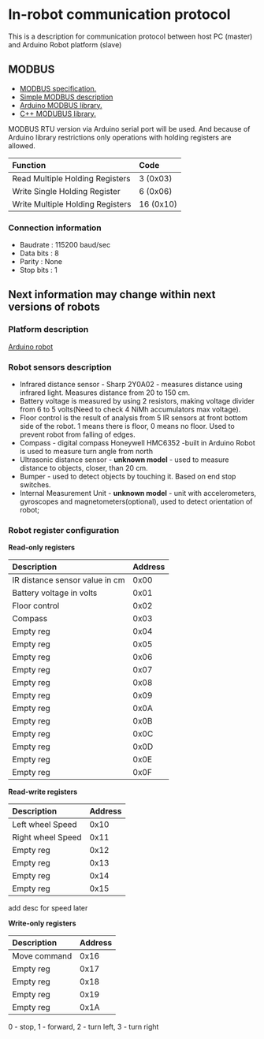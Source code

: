 # In-robot communication protocol
This is a description for communication protocol between host PC (master) and Arduino Robot platform (slave)

## MODBUS 
 * [MODBUS specification.](http://www.modbus.org/docs/Modbus_Application_Protocol_V1_1b3.pdf)
 * [Simple MODBUS description](https://ru.wikipedia.org/wiki/Modbus)
 * [Arduino MODBUS library.](https://github.com/angeloc/simplemodbusng)
 * [C++ MODUBUS library.](http://libmodbus.org/)

MODBUS RTU version via Arduino serial port will be used. And because of Arduino library restrictions only operations with holding registers are allowed.

|Function|Code|
|:--------|:----|
|Read Multiple Holding Registers|3 (0x03)|
|Write Single Holding Register|6 (0x06)|
|Write Multiple Holding Registers|16 (0x10)|

### Connection information
 * Baudrate : 115200 baud/sec
 * Data bits : 8
 * Parity : None
 * Stop bits : 1

## Next information may change within next versions of robots

### Platform description
[Arduino robot](https://www.arduino.cc/en/Main/Robot)

### Robot sensors description
 * Infrared distance sensor - Sharp 2Y0A02 - measures distance using infrared light. Measures distance from 20 to 150 cm.
 * Battery voltage is measured by using 2 resistors, making voltage divider from 6 to 5 volts(Need to check 4 NiMh accumulators max voltage).
 * Floor control is the result of analysis from 5 IR sensors at front bottom side of the robot. 1 means there is floor, 0  means no floor. Used to prevent robot from falling of edges.
 * Compass - digital compass Honeywell HMC6352 -built in Arduino Robot is used to measure turn angle from north
 * Ultrasonic distance sensor - **unknown model** - used to measure distance to objects, closer, than 20 cm.
 * Bumper - used to detect objects by touching it. Based on end stop switches.
 * Internal Measurement Unit - **unknown model** - unit with accelerometers, gyroscopes and magnetometers(optional), used to detect orientation of robot;

### Robot register configuration
**Read-only registers**

|Description|Address|
|:--------|:----|
|IR distance sensor value in cm| 0x00 |
|Battery voltage in volts |0x01|
|Floor control|0x02|
|Compass|0x03|
|Empty reg|0x04|
|Empty reg|0x05|
|Empty reg|0x06|
|Empty reg|0x07|
|Empty reg|0x08|
|Empty reg|0x09|
|Empty reg|0x0A|
|Empty reg|0x0B|
|Empty reg|0x0C|
|Empty reg|0x0D|
|Empty reg|0x0E|
|Empty reg|0x0F|

**Read-write registers**

|Description|Address|
|:--------|:----|
|Left wheel Speed | 0x10 |
|Right wheel Speed| 0x11 |
|Empty reg| 0x12 |
|Empty reg| 0x13 |
|Empty reg| 0x14 |
|Empty reg| 0x15 |
add desc for speed later

**Write-only registers**

|Description|Address|
|:--------|:----|
|Move command | 0x16 |
|Empty reg| 0x17 |
|Empty reg| 0x18 |
|Empty reg| 0x19 |
|Empty reg| 0x1A |
0 - stop, 1 - forward, 2 - turn left, 3 - turn right